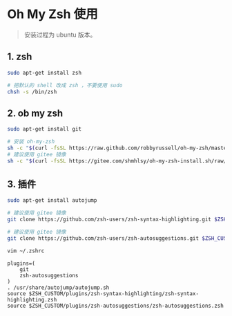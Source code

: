 # Oh My Zsh 使用

> 安装过程为 ubuntu 版本。

## 1. zsh

```bash
sudo apt-get install zsh
```

```bash
# 把默认的 shell 改成 zsh ，不要使用 sudo
chsh -s /bin/zsh
```

## 2. ob my zsh

```bash
sudo apt-get install git
```

```bash
# 安装 oh-my-zsh
sh -c "$(curl -fsSL https://raw.github.com/robbyrussell/oh-my-zsh/master/tools/install.sh)"
# 建议使用 gitee 镜像
sh -c "$(curl -fsSL https://gitee.com/shmhlsy/oh-my-zsh-install.sh/raw/master/install.sh)"
```

## 3. 插件

```bash
sudo apt-get install autojump
```

```bash
# 建议使用 gitee 镜像
git clone https://github.com/zsh-users/zsh-syntax-highlighting.git $ZSH_CUSTOM/plugins/zsh-syntax-highlighting
```

```bash
# 建议使用 gitee 镜像
git clone https://github.com/zsh-users/zsh-autosuggestions.git $ZSH_CUSTOM/plugins/zsh-autosuggestions
```

```bash
vim ~/.zshrc
```

```properties
plugins=(
    git
    zsh-autosuggestions
)
. /usr/share/autojump/autojump.sh
source $ZSH_CUSTOM/plugins/zsh-syntax-highlighting/zsh-syntax-highlighting.zsh
source $ZSH_CUSTOM/plugins/zsh-autosuggestions/zsh-autosuggestions.zsh
```
